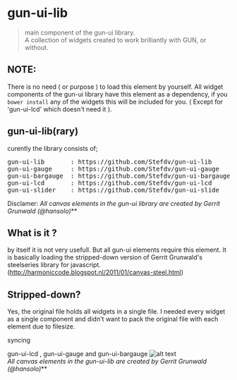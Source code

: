 gun-ui-lib
==========
> main component of the gun-ui library.<br>
> A collection of widgets created to work brilliantly with GUN, or without.

## NOTE: 
There is no need ( or purpose ) to load this element by yourself. All widget components of the gun-ui library have this element as a dependency, if you  `bower install` any of the widgets this will be included for you. ( Except for 'gun-ui-lcd' which doesn't need it ).

## gun-ui-lib(rary)
curently the library consists of;
<pre>
gun-ui-lib       : https://github.com/Stefdv/gun-ui-lib     ( you`re already here )     CORE
gun-ui-gauge     : https://github.com/Stefdv/gun-ui-gauge                               DATA-VIZ   
gun-ui-bargauge  : https://github.com/Stefdv/gun-ui-bargauge                            DATA-VIZ   
gun-ui-lcd       : https://github.com/Stefdv/gun-ui-lcd                                 DATA-VIZ   
gun-ui-slider    : https://github.com/Stefdv/gun-ui-slide                               INPUT / DATA-VIZ
</pre>


Disclamer:
_All canvas elements in the gun-ui library are created by Gerrit Grunwald (@hansolo)_**

## What is it ?
by itself it is not very usefull. But all gun-ui elements require this element. It is basically loading the stripped-down version of Gerrit Grunwald's steelseries library for javascript. (http://harmoniccode.blogspot.nl/2011/01/canvas-steel.html)

## Stripped-down?
Yes, the original file holds all widgets in a single file. I needed every widget as a single component and didn't want to pack the original file with each element due to filesize.


syncing

gun-ui-lcd , gun-ui-gauge and gun-ui-bargauge 
![alt text](https://cloud.githubusercontent.com/assets/890650/19337265/e26abdcc-9113-11e6-9fea-e5d8a66bff31.gif)<br>
_All canvas elements in the gun-ui-lib are created by Gerrit Grunwald (@hansolo)_**
